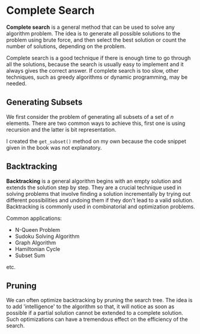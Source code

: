 # Complete Search

**Complete search** is a general method that can be used to solve any algorithm problem. The idea is to generate all possible solutions to the problem using brute force, and then select the best solution or count the number of solutions, depending on the problem.

Complete search is a good technique if there is enough time to go through all the solutions, because the search is usually easy to implement and it always gives the correct answer. If complete search is too slow, other techniques, such as greedy algorithms or dynamic programming, may be needed.

## Generating Subsets

We first consider the problem of generating all subsets of a set of $n$ elements. There are two common ways to achieve this, first one is using recursion and the latter is bit representation.

I created the `get_subset()` method on my own because the code snippet given in the book was not explanatory.

## Backtracking

**Backtracking** is a general algorithm begins with an empty solution and extends the solution step by step. They are a crucial technique used in solving problems that involve finding a solution incrementally by trying out different possibilities and undoing them if they don't lead to a valid solution. Backtracking is commonly used in combinatorial and optimization problems.

Common applications:

- N-Queen Problem
- Sudoku Solving Algorithm
- Graph Algorithm
- Hamiltonian Cycle
- Subset Sum

etc.

## Pruning

We can often optimize backtracking by pruning the search tree. The idea is to add 'intelligence' to the algorithm so that, it will notice as soon as possible if a partial solution cannot be extended to a complete solution. Such optimizations can have a tremendous effect on the efficiency of the search.

